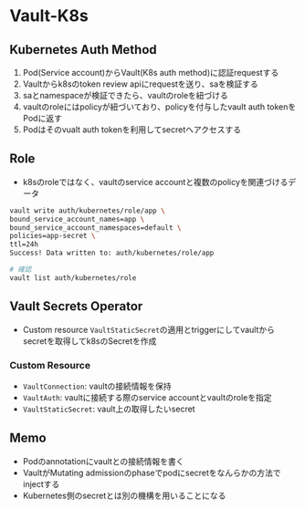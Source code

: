# Vault-K8s

## Kubernetes Auth Method

1. Pod(Service account)からVault(K8s auth method)に認証requestする
2. Vaultからk8sのtoken review apiにrequestを送り、saを検証する
3. saとnamespaceが検証できたら、vaultのroleを紐づける
4. vaultのroleにはpolicyが紐づいており、policyを付与したvault auth tokenをPodに返す
5. Podはそのvualt auth tokenを利用してsecretへアクセスする

## Role

* k8sのroleではなく、vaultのservice accountと複数のpolicyを関連づけるデータ

```sh
vault write auth/kubernetes/role/app \
bound_service_account_names=app \
bound_service_account_namespaces=default \
policies=app-secret \
ttl=24h
Success! Data written to: auth/kubernetes/role/app 

# 確認
vault list auth/kubernetes/role
```

## Vault Secrets Operator

* Custom resource `VaultStaticSecret`の適用とtriggerにしてvaultからsecretを取得してk8sのSecretを作成

### Custom Resource

* `VaultConnection`: vaultの接続情報を保持
* `VaultAuth`: vaultに接続する際のservice accountとvaultのroleを指定
* `VaultStaticSecret`: vault上の取得したいsecret

## Memo

* Podのannotationにvaultとの接続情報を書く
* VaultがMutating admissionのphaseでpodにsecretをなんらかの方法でinjectする
* Kubernetes側のsecretとは別の機構を用いることになる
